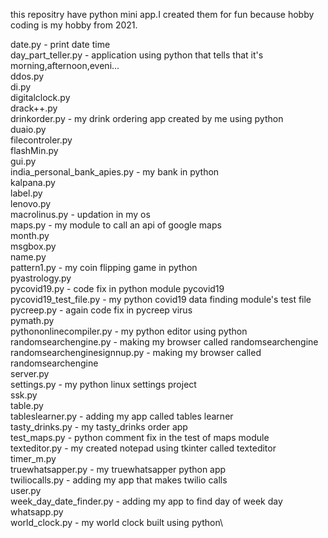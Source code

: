 this repositry have python mini app.I created them for fun because hobby coding is my hobby from 2021.

date.py - print date time\
day_part_teller.py - application using python that tells that it's morning,afternoon,eveni…\
ddos.py\
di.py\
digitalclock.py\
drack++.py\
drinkorder.py - my drink ordering app created by me using python\
duaio.py\
filecontroler.py\
flashMin.py\
gui.py\
india_personal_bank_apies.py - my bank in python\
kalpana.py\
label.py\
lenovo.py\
macrolinus.py - updation in my os\
maps.py - my module to call an api of google maps\
month.py\
msgbox.py\
name.py\
pattern1.py - my coin flipping game in python\
pyastrology.py\
pycovid19.py - code fix in python module pycovid19\
pycovid19_test_file.py - my python covid19 data finding module's test file\
pycreep.py - again code fix in pycreep virus\
pymath.py\
pythononlinecompiler.py - my python editor using python\
randomsearchengine.py - making my browser called randomsearchengine\
randomsearchenginesignnup.py - making my browser called randomsearchengine\
server.py\
settings.py - my python linux settings project\
ssk.py\
table.py\
tableslearner.py - adding my app called tables learner\
tasty_drinks.py  - my tasty_drinks order app\
test_maps.py - python comment fix in the test of maps module\
texteditor.py - my created notepad using tkinter called texteditor\
timer_m.py\
truewhatsapper.py - my truewhatsapper python app\
twiliocalls.py - adding my app that makes twilio calls\
user.py\
week_day_date_finder.py - adding my app to find day of week day\
whatsapp.py\
world_clock.py  - my world clock built using python\



